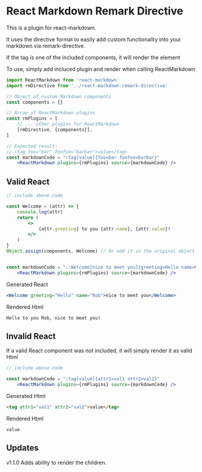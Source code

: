 # React Markdown Remark Directive

This is a plugin for react-markdown.

It uses the directive format to easily add custom functionality into your markdown via remark-directive.

If the tag is one of the included components, it will render the element

To use, simply add incluced plugin and render when calling ReactMarkdown

```jsx
import ReactMarkdown from 'react-markdown'
import rmDirective from '../react-markdown-remark-directive'

// Object of custom Markdown components
const components = {}

// Array of ReactMarkdown plugins
const rmPlugins = [
    // ... other plugins for ReactMarkdown
    [rmDirective, {components}],
]

// Expected result:
// <tag foo="bar" foofoo="barbar">value</tag>
const markdownCode = ":tag[value]{foo=bar foofoo=barbar}"
    <ReactMarkdown plugins={rmPlugins} source={markdownCode} />
```

## Valid React

```jsx
// include above code

const Welcome = (attr) => {
    console.log(attr)
    return (
        <>
            {attr.greeting} to you {attr.name}, {attr.value}!
        </>
    )
}
Object.assign(components, Welcome) // Or add it in the original object


const markdownCode = "::Welcome[nice to meet you]{greeting=Hello name=Rob}"
    <ReactMarkdown plugins={rmPlugins} source={markdownCode} />
```

Generated React
```jsx
<Welcome greeting="Hello" name="Rob">nice to meet you</Welcome>
```

Rendered Html
```
Hello to you Rob, nice to meet you!
```

## Invalid React

If a valid React component was not included, it will simply render it as valid Html

```jsx
// include above code

const markdownCode = ":tag[value]{attr1=val1 attr2=val2}"
    <ReactMarkdown plugins={rmPlugins} source={markdownCode} />
```

Generated Html

```html
<tag attr1="val1" attr2="val2">value</tag>
```

Rendered Html
```
value
```

## Updates
v1.1.0 Adds ability to render the children.
